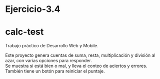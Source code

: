 # Ejercicio-3.4
# calc-test

Trabajo práctico de Desarrollo Web y Mobile.

Este proyecto genera cuentas de suma, resta, multiplicación y división al azar, con varias opciones para responder.  
Se muestra si está bien o mal, y lleva el conteo de aciertos y errores.  
También tiene un botón para reiniciar el puntaje.

